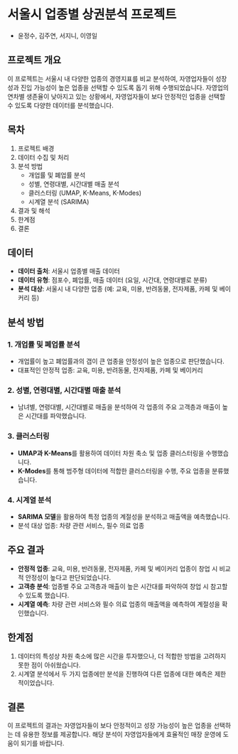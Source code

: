 # 서울시 업종별 상권분석 프로젝트
- 윤정수, 김주연, 서지니, 이영일

## 프로젝트 개요
이 프로젝트는 서울시 내 다양한 업종의 경영지표를 비교 분석하여, 자영업자들이 성장성과 진입 가능성이 높은 업종을 선택할 수 있도록 돕기 위해 수행되었습니다. 자영업의 연차별 생존율이 낮아지고 있는 상황에서, 자영업자들이 보다 안정적인 업종을 선택할 수 있도록 다양한 데이터를 분석했습니다.

## 목차
1. 프로젝트 배경
2. 데이터 수집 및 처리
3. 분석 방법
    - 개업률 및 폐업률 분석
    - 성별, 연령대별, 시간대별 매출 분석
    - 클러스터링 (UMAP, K-Means, K-Modes)
    - 시계열 분석 (SARIMA)
4. 결과 및 해석
5. 한계점
6. 결론

## 데이터
- **데이터 출처**: 서울시 업종별 매출 데이터
- **데이터 유형**: 점포수, 폐업률, 매출 데이터 (요일, 시간대, 연령대별로 분류)
- **분석 대상**: 서울시 내 다양한 업종 (예: 교육, 미용, 반려동물, 전자제품, 카페 및 베이커리 등)

## 분석 방법
### 1. 개업률 및 폐업률 분석
- 개업률이 높고 폐업률과의 갭이 큰 업종을 안정성이 높은 업종으로 판단했습니다.
- 대표적인 안정적 업종: 교육, 미용, 반려동물, 전자제품, 카페 및 베이커리

### 2. 성별, 연령대별, 시간대별 매출 분석
- 남녀별, 연령대별, 시간대별로 매출을 분석하여 각 업종의 주요 고객층과 매출이 높은 시간대를 파악했습니다.
  
### 3. 클러스터링
- **UMAP과 K-Means**를 활용하여 데이터 차원 축소 및 업종 클러스터링을 수행했습니다.
- **K-Modes**를 통해 범주형 데이터에 적합한 클러스터링을 수행, 주요 업종을 분류했습니다.

### 4. 시계열 분석
- **SARIMA 모델**을 활용하여 특정 업종의 계절성을 분석하고 매출액을 예측했습니다.
- 분석 대상 업종: 차량 관련 서비스, 필수 의료 업종

## 주요 결과
- **안정적 업종**: 교육, 미용, 반려동물, 전자제품, 카페 및 베이커리 업종이 창업 시 비교적 안정성이 높다고 판단되었습니다.
- **고객층 분석**: 업종별 주요 고객층과 매출이 높은 시간대를 파악하여 창업 시 참고할 수 있도록 했습니다.
- **시계열 예측**: 차량 관련 서비스와 필수 의료 업종의 매출액을 예측하여 계절성을 확인했습니다.

## 한계점
1. 데이터의 특성상 차원 축소에 많은 시간을 투자했으나, 더 적합한 방법을 고려하지 못한 점이 아쉬웠습니다.
2. 시계열 분석에서 두 가지 업종에만 분석을 진행하여 다른 업종에 대한 예측은 제한적이었습니다.

## 결론
이 프로젝트의 결과는 자영업자들이 보다 안정적이고 성장 가능성이 높은 업종을 선택하는 데 유용한 정보를 제공합니다. 해당 분석이 자영업자들에게 효율적인 매장 운영에 도움이 되기를 바랍니다.

